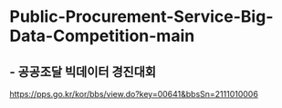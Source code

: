 # Public-Procurement-Service-Big-Data-Competition-main
## - 공공조달 빅데이터 경진대회

https://pps.go.kr/kor/bbs/view.do?key=00641&bbsSn=2111010006
